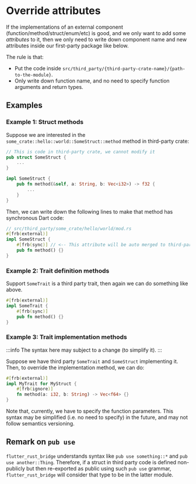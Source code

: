 # Override attributes

If the implementations of an external component (function/method/struct/enum/etc) is good,
and we only want to add some *attributes* to it,
then we only need to write down component name and new attributes inside our first-party package like below.

The rule is that:

* Put the code inside `src/third_party/{third-party-crate-name}/{path-to-the-module}`.
* Only write down function name, and no need to specify function arguments and return types.

## Examples

### Example 1: Struct methods

Suppose we are interested in the `some_crate::hello::world::SomeStruct::method` method in third-party crate:

```rust
// This is code in third-party crate, we cannot modify it
pub struct SomeStruct {
    ...
}

impl SomeStruct {
    pub fn method(&self, a: String, b: Vec<i32>) -> f32 {
        ...
    }
}
```

Then, we can write down the following lines to make that method has synchronous Dart code:

```rust
// src/third_party/some_crate/hello/world/mod.rs
#[frb(external)]
impl SomeStruct {
    #[frb(sync)] // <-- This attribute will be auto merged to third-party code
    pub fn method() {}
}
```

### Example 2: Trait definition methods

Support `SomeTrait` is a third party trait, then again we can do something like above.

```rust
#[frb(external)]
impl SomeTrait {
    #[frb(sync)]
    pub fn method() {}
}
```

### Example 3: Trait implementation methods

:::info
The syntax here may subject to a change (to simplify it).
:::

Suppose we have third party `SomeTrait` and `SomeStruct` implementing it.
Then, to override the implementation method, we can do:

```rust
#[frb(external)]
impl MyTrait for MyStruct {
    #[frb(ignore)]
    fn method(a: i32, b: String) -> Vec<f64> {}
}
```

Note that, currently, we have to specify the function parameters.
This syntax may be simplified (i.e. no need to specify) in the future,
and may not follow semantics versioning.

## Remark on `pub use`

`flutter_rust_bridge` understands syntax like `pub use something::*` and `pub use another::Thing`.
Therefore, if a struct in third party code is defined non-publicly but then re-exported as public using such `pub use` grammar,
`flutter_rust_bridge` will consider that type to be in the latter module.
